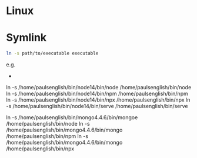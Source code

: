 # Linux

# Symlink
```sh
ln -s path/to/executable executable
```
e.g.
- ```sh
ln -s /home/paulsenglish/bin/node14/bin/node /home/paulsenglish/bin/node
ln -s /home/paulsenglish/bin/node14/bin/npm /home/paulsenglish/bin/npm
ln -s /home/paulsenglish/bin/node14/bin/npx /home/paulsenglish/bin/npx
ln -s /home/paulsenglish/bin/node14/bin/serve /home/paulsenglish/bin/serve

ln -s /home/paulsenglish/bin/mongo4.4.6/bin/mongoe /home/paulsenglish/bin/node
ln -s /home/paulsenglish/bin/mongo4.4.6/bin/mongo /home/paulsenglish/bin/npm
ln -s /home/paulsenglish/bin/mongo4.4.6/bin/mongo /home/paulsenglish/bin/npx
```
